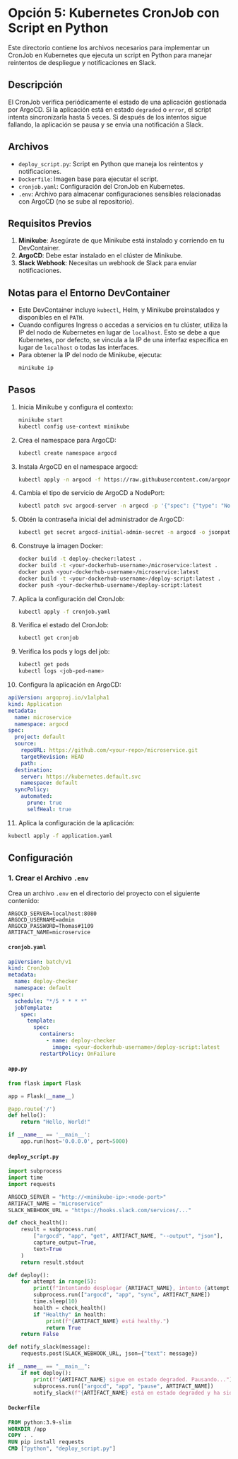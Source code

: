 # Opción 5: Kubernetes CronJob con Script en Python

Este directorio contiene los archivos necesarios para implementar un CronJob en Kubernetes que ejecuta un script en Python para manejar reintentos de despliegue y notificaciones en Slack.

## Descripción

El CronJob verifica periódicamente el estado de una aplicación gestionada por ArgoCD. Si la aplicación está en estado `degraded` o `error`, el script intenta sincronizarla hasta 5 veces. Si después de los intentos sigue fallando, la aplicación se pausa y se envía una notificación a Slack.

## Archivos

- `deploy_script.py`: Script en Python que maneja los reintentos y notificaciones.
- `Dockerfile`: Imagen base para ejecutar el script.
- `cronjob.yaml`: Configuración del CronJob en Kubernetes.
- `.env`: Archivo para almacenar configuraciones sensibles relacionadas con ArgoCD (no se sube al repositorio).

## Requisitos Previos

1. **Minikube**: Asegúrate de que Minikube está instalado y corriendo en tu DevContainer.
2. **ArgoCD**: Debe estar instalado en el clúster de Minikube.
3. **Slack Webhook**: Necesitas un webhook de Slack para enviar notificaciones.

## Notas para el Entorno DevContainer

- Este DevContainer incluye `kubectl`, Helm, y Minikube preinstalados y disponibles en el `PATH`.
- Cuando configures Ingress o accedas a servicios en tu clúster, utiliza la IP del nodo de Kubernetes en lugar de `localhost`. Esto se debe a que Kubernetes, por defecto, se vincula a la IP de una interfaz específica en lugar de `localhost` o todas las interfaces.
- Para obtener la IP del nodo de Minikube, ejecuta:
  ```bash
  minikube ip
  ```

## Pasos
1. Inicia Minikube y configura el contexto:
   ```bash
   minikube start
   kubectl config use-context minikube
   ```

2. Crea el namespace para ArgoCD:
   ```bash
   kubectl create namespace argocd
   ```

3. Instala ArgoCD en el namespace argocd:
   ```bash
   kubectl apply -n argocd -f https://raw.githubusercontent.com/argoproj/argo-cd/stable/manifests/install.yaml
   ```

4. Cambia el tipo de servicio de ArgoCD a NodePort:
   ```bash
   kubectl patch svc argocd-server -n argocd -p '{"spec": {"type": "NodePort"}}'
   ```

5. Obtén la contraseña inicial del administrador de ArgoCD:
   ```bash
   kubectl get secret argocd-initial-admin-secret -n argocd -o jsonpath="{.data.password}" | base64 --decode; echo
   ```

6. Construye la imagen Docker:
   ```bash
   docker build -t deploy-checker:latest .
   docker build -t <your-dockerhub-username>/microservice:latest .
   docker push <your-dockerhub-username>/microservice:latest
   docker build -t <your-dockerhub-username>/deploy-script:latest .
   docker push <your-dockerhub-username>/deploy-script:latest
   ```

7. Aplica la configuración del CronJob:
   ```bash
   kubectl apply -f cronjob.yaml
   ```

8. Verifica el estado del CronJob:
   ```bash
   kubectl get cronjob
   ```

9. Verifica los pods y logs del job:
   ```bash
   kubectl get pods
   kubectl logs <job-pod-name>
   ```

10. Configura la aplicación en ArgoCD:
   ```yaml
   apiVersion: argoproj.io/v1alpha1
   kind: Application
   metadata:
     name: microservice
     namespace: argocd
   spec:
     project: default
     source:
       repoURL: https://github.com/<your-repo>/microservice.git
       targetRevision: HEAD
       path: .
     destination:
       server: https://kubernetes.default.svc
       namespace: default
     syncPolicy:
       automated:
         prune: true
         selfHeal: true
   ```

11. Aplica la configuración de la aplicación:
   ```bash
   kubectl apply -f application.yaml
   ```

## Configuración

### 1. Crear el Archivo `.env`

Crea un archivo `.env` en el directorio del proyecto con el siguiente contenido:

```plaintext
ARGOCD_SERVER=localhost:8080
ARGOCD_USERNAME=admin
ARGOCD_PASSWORD=Thomas#1109
ARTIFACT_NAME=microservice
```

#### **`cronjob.yaml`**
```yaml
apiVersion: batch/v1
kind: CronJob
metadata:
  name: deploy-checker
  namespace: default
spec:
  schedule: "*/5 * * * *"
  jobTemplate:
    spec:
      template:
        spec:
          containers:
            - name: deploy-checker
              image: <your-dockerhub-username>/deploy-script:latest
          restartPolicy: OnFailure
```

#### **`app.py`**
```python
from flask import Flask

app = Flask(__name__)

@app.route('/')
def hello():
    return "Hello, World!"

if __name__ == '__main__':
    app.run(host='0.0.0.0', port=5000)
```

#### **`deploy_script.py`**
```python
import subprocess
import time
import requests

ARGOCD_SERVER = "http://<minikube-ip>:<node-port>"
ARTIFACT_NAME = "microservice"
SLACK_WEBHOOK_URL = "https://hooks.slack.com/services/..."

def check_health():
    result = subprocess.run(
        ["argocd", "app", "get", ARTIFACT_NAME, "--output", "json"],
        capture_output=True,
        text=True
    )
    return result.stdout

def deploy():
    for attempt in range(5):
        print(f"Intentando desplegar {ARTIFACT_NAME}, intento {attempt + 1}")
        subprocess.run(["argocd", "app", "sync", ARTIFACT_NAME])
        time.sleep(10)
        health = check_health()
        if "Healthy" in health:
            print(f"{ARTIFACT_NAME} está healthy.")
            return True
    return False

def notify_slack(message):
    requests.post(SLACK_WEBHOOK_URL, json={"text": message})

if __name__ == "__main__":
    if not deploy():
        print(f"{ARTIFACT_NAME} sigue en estado degraded. Pausando...")
        subprocess.run(["argocd", "app", "pause", ARTIFACT_NAME])
        notify_slack(f"{ARTIFACT_NAME} está en estado degraded y ha sido pausado.")
```

#### **`Dockerfile`**
```dockerfile
FROM python:3.9-slim
WORKDIR /app
COPY . .
RUN pip install requests
CMD ["python", "deploy_script.py"]
```
